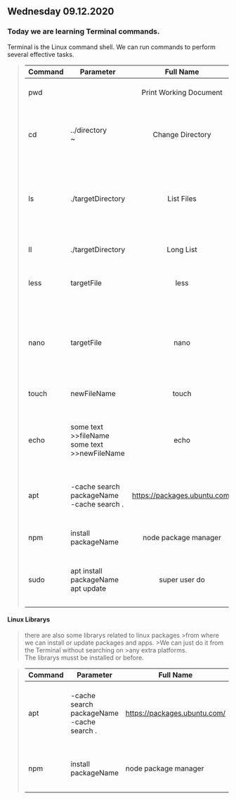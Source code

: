 ## Wednesday 09.12.2020

### Today we are learning Terminal commands.

Terminal is the Linux command shell. We can run commands to perform several effective tasks.

>| Command | Parameter                                      |           Full Name          |                                              Usage                                             |                          Example                          |
>|---------|------------------------------------------------|:----------------------------:|:----------------------------------------------------------------------------------------------:|:---------------------------------------------------------:|
>| pwd     |                                                |    Print Working Document    | shows our current location.                                                                    | pwd                                                       |
>| cd      | ../directory <br> ~                            |       Change Directory       | Change our current location to the one  in the parameters.                                     |                  cd targetDirectory cd ~                  |
>| ls      | ./targetDirectory                              |          List Files          | Lists all the files in our  targeted directiory.  Without a parameter it reads the file        | ls targetDiretory                                         |
>| ll      | ./targetDirectory                              |           Long List          | lists a detailed list which files.                                                             |                                        ll targetDirectory |
>| less    | targetFile                                     |             less             | Displays the contents of a file.                                                               |                       less fileName                       |
>| nano    | targetFile                                     |             nano             | Small text editor. Without an existing file name as parameter, it will create it as a new one. | nano fileName nano newFileName                            |
>| touch   | newFileName                                    |             touch            | create a new file                                                                              | touch newFileName                                         |
>| echo    | some text >>fileName some text >>newFileName   |             echo             | write something into an existing file. If the file does not, it will create one.               | echo some text >>fileName echo another text >>newFileName |
>| apt     | -cache search packageName <br> -cache search . | https://packages.ubuntu.com/ | Library for apps that run on Ubuntu                                                            | apt-cache search . apt-cache search AppName               |
>| npm     | install packageName                            |     node package manager     | Library for node packages we will create                                                       | install react                                             |
>| sudo    | apt install packageName apt update             |         super user do        | allowing to install or update a package                                                      | sudo apt update                                           |
>|         |                                                |                              |                                                                                                |                                                           |
>|         |                                                |                              |                                                                                                |                                                           |
>|         |                                                |                              |                                                                                                |                                                           |








#### Linux Librarys
>there are also some librarys related to linux packages >from where we can install or update packages and apps.  >We can just do it from the Terminal without searching on >any extra platforms.  
>The librarys musst be installed or before.

>| Command  | Parameter                                      | Full Name                    | Usage                                     | Example                                     |
>|----------|------------------------------------------------|------------------------------|-------------------------------------------|---------------------------------------------|
>| apt      | -cache search packageName <br> -cache search . | https://packages.ubuntu.com/ | Library for apps that run on Ubuntu       | apt-cache search . apt-cache search AppName |
>| npm      | install packageName                            |     node package manager     | Library for node packages we will create  | install react                               |    |

